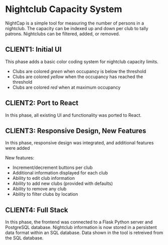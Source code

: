 # Nightclub Capacity System

NightCap is a simple tool for measuring the number of persons in a nightclub.
The capacity can be indexed up and down per club to tally patrons.
Nightclubs can be filtered, added, or removed.

## CLIENT1: Initial UI

This phase adds a basic color coding system for nightclub capacity limits.

- Clubs are colored _green_ when occupancy is below the threshold
- Clubs are colored _yellow_ when the occupancy has reached the threshold
- Clubs are colored _red_ when at maximum occupancy

## CLIENT2: Port to React

In this phase, all existing UI and functionality was ported to React.

## CLIENT3: Responsive Design, New Features

In this phase, responsive design was integrated, and additional features were added

New features:
- Increment/decrement buttons per club
- Additional information displayed for each club
- Ability to edit club information
- Ability to add new clubs (provided with defaults)
- Ability to remove any club
- Ability to filter clubs by location

## CLIENT4: Full Stack

In this phase, the frontend was connected to a Flask Python server and PostgreSQL database.
Nightclub information is now stored in a persistent data format within an SQL database.
Data shown in the tool is retreived from the SQL database.